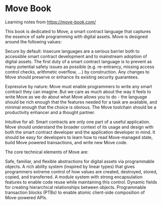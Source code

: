 # Move Book

Learning notes from https://move-book.com/

This book is dedicated to Move, a smart contract language that captures the essence of safe programming with digital assets. Move is designed around the following values:

Secure by default: Insecure languages are a serious barrier both to accessible smart contract development and to mainstream adoption of digital assets. The first duty of a smart contract language is to prevent as many potential safety issues as possible (e.g. re-entrancy, missing access control checks, arithmetic overflow, ...) by construction. Any changes to Move should preserve or enhance its existing security guarantees.

Expressive by nature: Move must enable programmers to write any smart contract they can imagine. But we care as much about the way it feels to write Move as we do about what Move allows you to do - the language should be rich enough that the features needed for a task are available, and minimal enough that the choice is obvious. The Move toolchain should be a productivity enhancer and a thought partner.

Intuitive for all: Smart contracts are only one part of a useful application. Move should understand the broader context of its usage and design with both the smart contract developer and the application developer in mind. It should be easy for developers to learn how to read Move-managed state, build Move powered transactions, and write new Move code.

The core technical elements of Move are:

Safe, familiar, and flexible abstractions for digital assets via programmable objects.
A rich ability system (inspired by linear types) that gives programmers extreme control of how values are created, destroyed, stored, copied, and transferred.
A module system with strong encapsulation features to enable code reuse while maintaining this control.
Dynamic fields for creating hierarchical relationships between objects.
Programmable transaction blocks (PTBs) to enable atomic client-side composition of Move-powered APIs.
